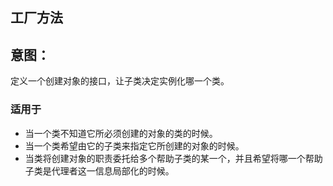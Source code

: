 ## 工厂方法
## 意图：
定义一个创建对象的接口，让子类决定实例化哪一个类。


### 适用于

* 当一个类不知道它所必须创建的对象的类的时候。
* 当一个类希望由它的子类来指定它所创建的对象的时候。
* 当类将创建对象的职责委托给多个帮助子类的某一个，并且希望将哪一个帮助子类是代理者这一信息局部化的时候。
